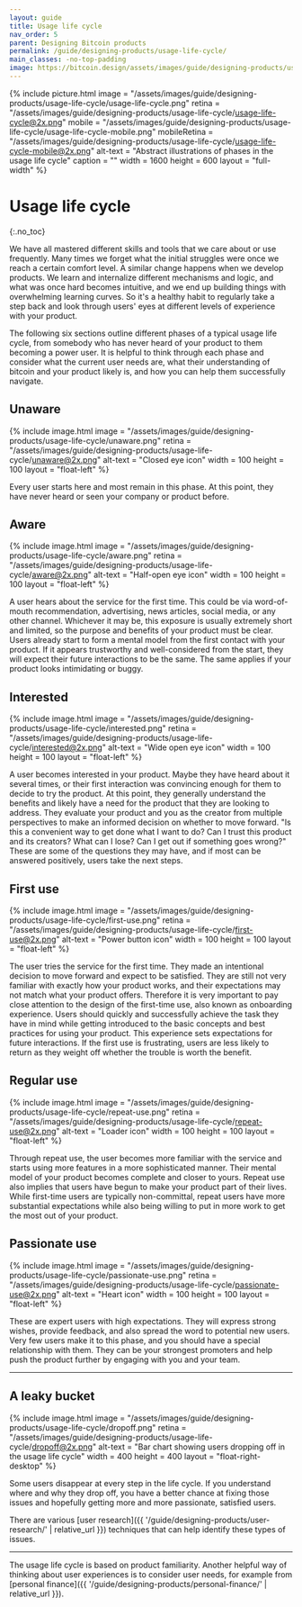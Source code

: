 ```yaml
---
layout: guide
title: Usage life cycle
nav_order: 5
parent: Designing Bitcoin products
permalink: /guide/designing-products/usage-life-cycle/
main_classes: -no-top-padding
image: https://bitcoin.design/assets/images/guide/designing-products/usage-life-cycle/usage-life-cycle-preview.png
---
```


<!--

Editor's notes

An introduction to the main phases users of a product go through. This is a helpful
framework for user research and decision making.

Illustration sources

- https://www.figma.com/file/qzvCvqhSRx3Jq8aywaSjlr/Bitcoin-Design-Guide-Illustrations-CO?node-id=878%3A3190

-->

{% include picture.html
   image = "/assets/images/guide/designing-products/usage-life-cycle/usage-life-cycle.png"
   retina = "/assets/images/guide/designing-products/usage-life-cycle/usage-life-cycle@2x.png"
   mobile = "/assets/images/guide/designing-products/usage-life-cycle/usage-life-cycle-mobile.png"
   mobileRetina = "/assets/images/guide/designing-products/usage-life-cycle/usage-life-cycle-mobile@2x.png"
   alt-text = "Abstract illustrations of phases in the usage life cycle"
   caption = ""
   width = 1600
   height = 600
   layout = "full-width"
%}

# Usage life cycle
{:.no_toc}

We have all mastered different skills and tools that we care about or use frequently. Many times we forget what the initial struggles were once we reach a certain comfort level. A similar change happens when we develop products. We learn and internalize different mechanisms and logic, and what was once hard becomes intuitive, and we end up building things with overwhelming learning curves. So it's a healthy habit to regularly take a step back and look through users' eyes at different levels of experience with your product.

The following six sections outline different phases of a typical usage life cycle, from somebody who has never heard of your product to them becoming a power user. It is helpful to think through each phase and consider what the current user needs are, what their understanding of bitcoin and your product likely is, and how you can help them successfully navigate.

## Unaware

<div class="center" markdown="1">

{% include image.html
   image = "/assets/images/guide/designing-products/usage-life-cycle/unaware.png"
   retina = "/assets/images/guide/designing-products/usage-life-cycle/unaware@2x.png"
   alt-text = "Closed eye icon"
   width = 100
   height = 100
   layout = "float-left"
%}

Every user starts here and most remain in this phase. At this point, they have never heard or seen your company or product before.

</div>

## Aware

<div class="center" markdown="1">

{% include image.html
   image = "/assets/images/guide/designing-products/usage-life-cycle/aware.png"
   retina = "/assets/images/guide/designing-products/usage-life-cycle/aware@2x.png"
   alt-text = "Half-open eye icon"
   width = 100
   height = 100
   layout = "float-left"
%}

A user hears about the service for the first time. This could be via word-of-mouth recommendation, advertising, news articles, social media, or any other channel. Whichever it may be, this exposure is usually extremely short and limited, so the purpose and benefits of your product must be clear. Users already start to form a mental model from the first contact with your product. If it appears trustworthy and well-considered from the start, they will expect their future interactions to be the same. The same applies if your product looks intimidating or buggy.

</div>

## Interested

<div class="center" markdown="1">

{% include image.html
   image = "/assets/images/guide/designing-products/usage-life-cycle/interested.png"
   retina = "/assets/images/guide/designing-products/usage-life-cycle/interested@2x.png"
   alt-text = "Wide open eye icon"
   width = 100
   height = 100
   layout = "float-left"
%}

A user becomes interested in your product. Maybe they have heard about it several times, or their first interaction was convincing enough for them to decide to try the product. At this point, they generally understand the benefits and likely have a need for the product that they are looking to address. They evaluate your product and you as the creator from multiple perspectives to make an informed decision on whether to move forward. "Is this a convenient way to get done what I want to do? Can I trust this product and its creators? What can I lose? Can I get out if something goes wrong?" These are some of the questions they may have, and if most can be answered positively, users take the next steps.

</div>

## First use

<div class="center" markdown="1">

{% include image.html
   image = "/assets/images/guide/designing-products/usage-life-cycle/first-use.png"
   retina = "/assets/images/guide/designing-products/usage-life-cycle/first-use@2x.png"
   alt-text = "Power button icon"
   width = 100
   height = 100
   layout = "float-left"
%}

The user tries the service for the first time. They made an intentional decision to move forward and expect to be satisfied. They are still not very familiar with exactly how your product works, and their expectations may not match what your product offers. Therefore it is very important to pay close attention to the design of the first-time use, also known as onboarding experience. Users should quickly and successfully achieve the task they have in mind while getting introduced to the basic concepts and best practices for using your product. This experience sets expectations for future interactions. If the first use is frustrating, users are less likely to return as they weight off whether the trouble is worth the benefit.

</div>

## Regular use

<div class="center" markdown="1">

{% include image.html
   image = "/assets/images/guide/designing-products/usage-life-cycle/repeat-use.png"
   retina = "/assets/images/guide/designing-products/usage-life-cycle/repeat-use@2x.png"
   alt-text = "Loader icon"
   width = 100
   height = 100
   layout = "float-left"
%}

Through repeat use, the user becomes more familiar with the service and starts using more features in a more sophisticated manner. Their mental model of your product becomes complete and closer to yours. Repeat use also implies that users have begun to make your product part of their lives. While first-time users are typically non-committal, repeat users have more substantial expectations while also being willing to put in more work to get the most out of your product.

</div>

## Passionate use

<div class="center" markdown="1">

{% include image.html
   image = "/assets/images/guide/designing-products/usage-life-cycle/passionate-use.png"
   retina = "/assets/images/guide/designing-products/usage-life-cycle/passionate-use@2x.png"
   alt-text = "Heart icon"
   width = 100
   height = 100
   layout = "float-left"
%}

These are expert users with high expectations. They will express strong wishes, provide feedback, and also spread the word to potential new users. Very few users make it to this phase, and you should have a special relationship with them. They can be your strongest promoters and help push the product further by engaging with you and your team.

</div>

---

## A leaky bucket

<div class="center" markdown="1">

{% include image.html
   image = "/assets/images/guide/designing-products/usage-life-cycle/dropoff.png"
   retina = "/assets/images/guide/designing-products/usage-life-cycle/dropoff@2x.png"
   alt-text = "Bar chart showing users dropping off in the usage life cycle"
   width = 400
   height = 400
   layout = "float-right-desktop"
%}

Some users disappear at every step in the life cycle. If you understand where and why they drop off, you have a better chance at fixing those issues and hopefully getting more and more passionate, satisfied users.

There are various [user research]({{ '/guide/designing-products/user-research/' | relative_url }}) techniques that can help identify these types of issues.

</div>

---

The usage life cycle is based on product familiarity. Another helpful way of thinking about user experiences is to consider user needs, for example from [personal finance]({{ '/guide/designing-products/personal-finance/' | relative_url }}).
